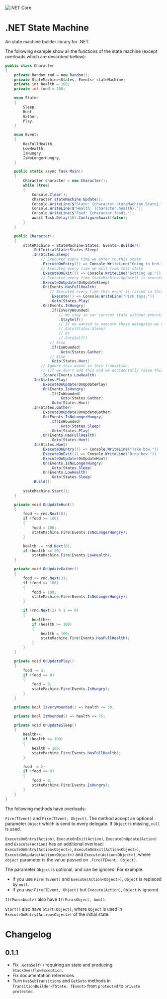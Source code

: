 ![.NET Core](https://github.com/Enderlook/Net-State-Machine/workflows/.NET%20Core/badge.svg?branch=master)

# .NET State Machine

An state machine builder library for .NET.

The following example show all the functions of the state machine (except overloads which are described bellow):

```cs
public class Character
{
	private Random rnd = new Random();
	private StateMachine<States, Events> stateMachine;
	private int health = 100;
	private int food = 100;

	enum States
	{
		Sleep,
		Hunt,
		Gather,
		Play,
	}

	enum Events
	{
		HasFullHealth,
		LowHealth,
		IsHungry,
		IsNoLongerHungry,
	}

	public static async Task Main()
	{
		Character character = new Character();
		while (true)
		{
			Console.Clear();
			character.stateMachine.Update();
			Console.WriteLine($"State: {character.stateMachine.State}.");
			Console.WriteLine($"Health: {character.health}.");
			Console.WriteLine($"Food: {character.food}.");
			await Task.Delay(10).ConfigureAwait(false);
		}
	}

	public Character()
	{
		stateMachine = StateMachine<States, Events>.Builder()
			.SetInitialState(States.Sleep)
			.In(States.Sleep)
				// Executed every time we enter to this state
				.ExecuteOnEntry(() => Console.WriteLine("Going to bed."))        
				// Executed every time we exit from this state
				.ExecuteOnExit(() => Console.WriteLine("Getting up."))
				// Executed every time StateMachine.Update() is executed and is in this state
				.ExecuteOnUpdate(OnUpdateSleep)
				.On(Events.HasFullHealth)
					// Executed every time this event is raised in this state
					.Execute(() => Console.WriteLine("Pick toys."))
					.Goto(States.Play)
				.On(Events.IsHungry)
					.If(IsVeryWounded)
						// We stay in our current state without executing OnEntry nor OnExit delegates
						.StaySelf()
						// If we wanted to execute those delegates we can use
						//.Goto(States.Sleep)
						// Or
						//.GotoSelf()
					// Else
					.If(IsWounded)
						.Goto(States.Gather)
					// Else
					.Goto(States.Hunt)
				// Ignore this event in this transition.
				// (If we don't add this and we accidentally raise this event an exception is thrown).
				.Ignore(Events.LowHealth)
			.In(States.Play)
				.ExecuteOnUpdate(OnUpdatePlay)
				.On(Events.IsHungry)
					.If(IsWounded)
						.Goto(States.Gather)
					.Goto(States.Hunt)
			.In(States.Gather)
				.ExecuteOnUpdate(OnUpdateGather)
				.On(Events.IsNoLongerHungry)
					.If(IsWounded)
						.Goto(States.Sleep)
					.Goto(States.Play)
				.On(Events.HasFullHealth)
					.Goto(States.Hunt)
			.In(States.Hunt)
				.ExecuteOnEntry(() => Console.WriteLine("Take bow."))
				.ExecuteOnExit(() => Console.WriteLine("Drop bow."))
				.ExecuteOnUpdate(OnUpdateHunt)
				.On(Events.IsNoLongerHungry)
					.Goto(States.Sleep)
				.On(Events.LowHealth)
					.Goto(States.Sleep)
			.Build();
 
		stateMachine.Start();
	}

	private void OnUpdateHunt()
	{
		food += rnd.Next(8);
		if (food >= 100)
		{
			food = 100;
			stateMachine.Fire(Events.IsNoLongerHungry);
		}

		health -= rnd.Next(6);
		if (health <= 20)
			stateMachine.Fire(Events.LowHealth);
	}

	private void OnUpdateGather()
	{
		food += rnd.Next(3);
		if (food >= 100)
		{
			food = 100;
			stateMachine.Fire(Events.IsNoLongerHungry);
		}

		if (rnd.Next(2) % 1 == 0)
		{
			health++;
			if (health >= 100)
			{
				health = 100;
				stateMachine.Fire(Events.HasFullHealth);
			}
		}
	}

	private void OnUpdatePlay()
	{
		food -= 3;
		if (food <= 0)
		{
			food = 0;
			stateMachine.Fire(Events.IsHungry);
		}
	}

	private bool IsVeryWounded() => health <= 50;

	private bool IsWounded() => health <= 75;

	private void OnUpdateSleep()
	{
		health++;
		if (health >= 100)
		{
			health = 100;
			stateMachine.Fire(Events.HasFullHealth);
		}

		food -= 2;
		if (food <= 0)
		{
			food = 0;
			stateMachine.Fire(Events.IsHungry);
		}
	}
}
```

The following methods have overloads:

`Fire(TEvent)` and `Fire(TEvent, Object)`. The method accept an optional parameter `Object` which is send to every delegate. If `Object` is missing, `null` is used.

`ExecuteOnEntry(Action)`, `ExecuteOnExit(Action)`, `ExecuteOnUpdate(Action)` and `Execute(Action)` has an additional overload: `ExecuteOnEntry(Action<Object>)`, `ExecuteOnExit(Action<Object>)`, `ExecuteOnUpdate(Action<Object>)` and `Execute(Action<Object>)`, where `object` parameter is the value passed on `.Fire(TEvent, Object)`.

The parameter `Object` is optional, and can be ignored.
For example: 
 - If you use `Fire(TEvent)` and `Execute(Action<Object>)`, `Object` is replaced by `null`.
 - If you use `Fire(TEvent, Object)` but `Execute(Action)`, `Object` is ignored.

`If(Func<bool>)` also have `If(Func<Object, bool)`.

`Start()` also have `Start(Object)`, where `Object` is used in `ExecuteOnEntry(Action<Object>)` of the initial state.

# Changelog
## 0.1.1
- Fix `.GotoSelf()` requiring an state and producing `StackOverflowException`.
- Fix documentation references.
- Turn `HasSubTransitions` and `GetGoto` methods in `TransitionBuilder<TState, TEvent>` from `protected` to `private protected`.